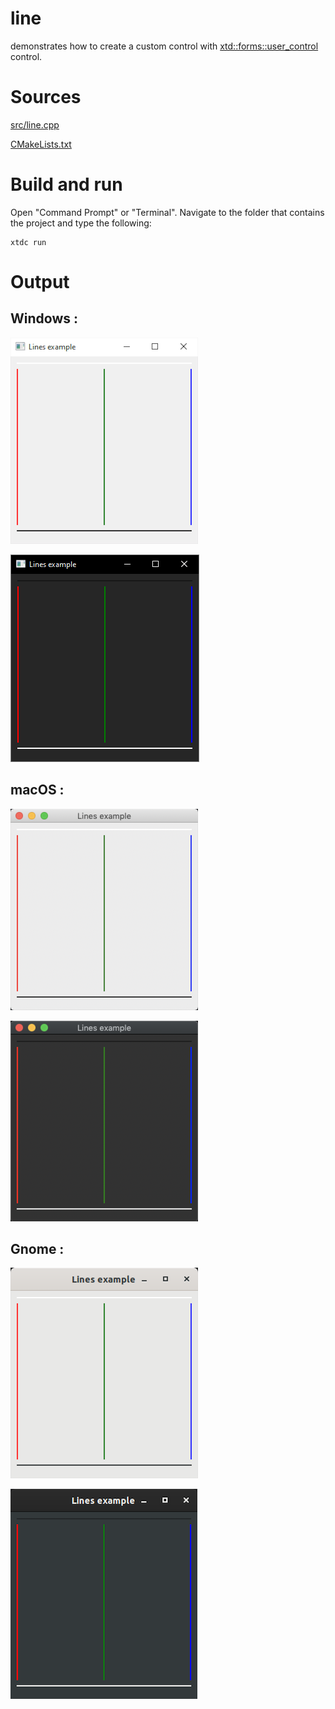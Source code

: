 # line

demonstrates how to create a custom control with [xtd::forms::user_control](../../../../src/xtd_forms/include/xtd/forms/user_control.hpp) control.

# Sources

[src/line.cpp](src/line.cpp)

[CMakeLists.txt](CMakeLists.txt)

# Build and run

Open "Command Prompt" or "Terminal". Navigate to the folder that contains the project and type the following:

```shell
xtdc run
```

# Output

## Windows :

![Screenshot](../../../../docs/pictures/examples/line_w.png)

![Screenshot](../../../../docs/pictures/examples/line_wd.png)

## macOS :

![Screenshot](../../../../docs/pictures/examples/line_m.png)

![Screenshot](../../../../docs/pictures/examples/line_md.png)

## Gnome :

![Screenshot](../../../../docs/pictures/examples/line_g.png)

![Screenshot](../../../../docs/pictures/examples/line_gd.png)
